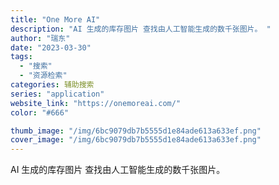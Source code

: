 ```yaml
---
title: "One More AI"
description: "AI 生成的库存图片 查找由人工智能生成的数千张图片。 "
author: "瑞东"
date: "2023-03-30"
tags:
  - "搜索"
  - "资源检索"
categories: 辅助搜索
series: "application"
website_link: "https://onemoreai.com/"
color: "#666"

thumb_image: "/img/6bc9079db7b5555d1e84ade613a633ef.png"
cover_image: "/img/6bc9079db7b5555d1e84ade613a633ef.png"
---
```


AI 生成的库存图片 查找由人工智能生成的数千张图片。 
